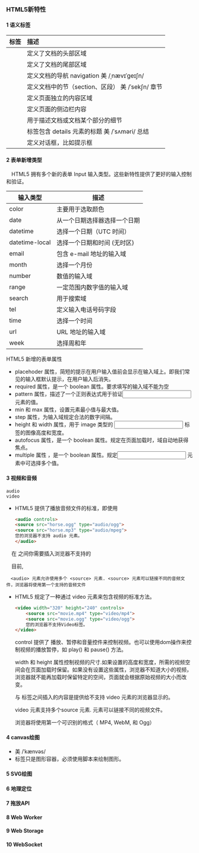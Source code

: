 ### HTML5新特性

#### 1 语义标签

| 标签                  | 描述                                                 |
| :-------------------- | :--------------------------------------------------- |
| <hrader></header>     | 定义了文档的头部区域                                 |
| <footer></footer>     | 定义了文档的尾部区域                                 |
| <nav></nav>           | 定义文档的导航    navigation 美 /ˌnævɪˈɡeɪʃn/        |
| <section></section>   | 定义文档中的节（section、区段）    美 /ˈsekʃn/  章节 |
| <article></article>   | 定义页面独立的内容区域                               |
| <aside></aside>       | 定义页面的侧边栏内容                                 |
| <detailes></detailes> | 用于描述文档或文档某个部分的细节                     |
| <summary></summary>   | 标签包含 details 元素的标题     美 /ˈsʌməri/   总结  |
| <dialog></dialog>     | 定义对话框，比如提示框                               |



#### 2 表单新增类型

　HTML5 拥有多个新的表单 Input 输入类型。这些新特性提供了更好的输入控制和验证。

| 输入类型       | 描述                         |
| -------------- | ---------------------------- |
| color          | 主要用于选取颜色             |
| date           | 从一个日期选择器选择一个日期 |
| datetime       | 选择一个日期（UTC 时间）     |
| datetime-local | 选择一个日期和时间 (无时区)  |
| email          | 包含 e-mail 地址的输入域     |
| month          | 选择一个月份                 |
| number         | 数值的输入域                 |
| range          | 一定范围内数字值的输入域     |
| search         | 用于搜索域                   |
| tel            | 定义输入电话号码字段         |
| time           | 选择一个时间                 |
| url            | URL 地址的输入域             |
| week           | 选择周和年                   |

HTML5 新增的表单属性

- placehoder 属性，简短的提示在用户输入值前会显示在输入域上。即我们常见的输入框默认提示，在用户输入后消失。
- required 属性，是一个 boolean 属性。要求填写的输入域不能为空
- pattern 属性，描述了一个正则表达式用于验证<input> 元素的值。
- min 和 max 属性，设置元素最小值与最大值。
- step 属性，为输入域规定合法的数字间隔。
- height 和 width 属性，用于 image 类型的 <input> 标签的图像高度和宽度。
- autofocus 属性，是一个 boolean 属性。规定在页面加载时，域自动地获得焦点。
- multiple 属性 ，是一个 boolean 属性。规定<input> 元素中可选择多个值。





#### 3 视频和音频

```
audio
video
```



- HTML5 提供了播放音频文件的标准，即使用 <audio> 元素

  ```html
  <audio controls>
  <source src="horse.ogg" type="audio/ogg">
  <source src="horse.mp3" type="audio/mpeg">
  您的浏览器不支持 audio 元素。
  </audio>
  ```

　在<audio> 与 </audio> 之间你需要插入浏览器不支持的<audio>元素的提示文本 。

　目前, <audio>元素支持三种音频格式文件: MP3, Wav, 和 Ogg

```
　<audio> 元素允许使用多个 <source> 元素. <source> 元素可以链接不同的音频文件，浏览器将使用第一个支持的音频文件
```





- HTML5 规定了一种通过 video 元素来包含视频的标准方法。

  ```html
  <video width="320" height="240" controls>
      <source src="movie.mp4" type="video/mp4">
      <source src="movie.ogg" type="video/ogg">
      您的浏览器不支持Video标签。
  </video>
  
  ```



  control 提供了 播放、暂停和音量控件来控制视频。也可以使用dom操作来控制视频的播放暂停，如 play() 和 pause() 方法。

  width 和 height 属性控制视频的尺寸.如果设置的高度和宽度，所需的视频空间会在页面加载时保留。如果没有设置这些属性，浏览器不知道大小的视频，浏览器就不能再加载时保留特定的空间，页面就会根据原始视频的大小而改变。



  与 标签之间插入的内容是提供给不支持 video 元素的浏览器显示的。



  video 元素支持多个source 元素. 元素可以链接不同的视频文件。



  浏览器将使用第一个可识别的格式（ MP4, WebM, 和 Ogg）



#### 4 canvas绘图

- 美 /ˈkænvəs/ 
- 标签只是图形容器，必须使用脚本来绘制图形。





#### 5 SVG绘图

#### 6 地理定位

#### 7 拖放API

#### 8 Web Worker

#### 9 Web Storage

#### 10 WebSocket

